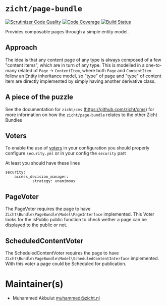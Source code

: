 # `zicht/page-bundle`
[![Scrutinizer Code Quality](https://scrutinizer-ci.com/g/zicht/page-bundle/badges/quality-score.png?b=release%2F2.5.x)](https://scrutinizer-ci.com/g/zicht/page-bundle/?branch=release%2F2.5.x)
[![Code Coverage](https://scrutinizer-ci.com/g/zicht/page-bundle/badges/coverage.png?b=release%2F2.5.x)](https://scrutinizer-ci.com/g/zicht/page-bundle/?branch=release%2F2.5.x)
[![Build Status](https://scrutinizer-ci.com/g/zicht/page-bundle/badges/build.png?b=release%2F2.5.x)](https://scrutinizer-ci.com/g/zicht/page-bundle/build-status/release/2.5.x)

Provides composable pages through a simple entity model.

## Approach

The idea is that any content page of any type is always composed of a 
few "content items", which are in turn of any type. This is modelled
in a one-to-many related of `Page` -> `ContentItem`, where both 
`Page` and `ContentItem` follow an Entity inheritance model, so 
"type" of page and "type" of content item are directly implemented
by simply having another derivative class.

## A piece of the puzzle

See the documentation for `zicht/cms` (https://github.com/zicht/cms)
for more information on how the `zicht/page-bundle` relates to the
other Zicht Bundles

## Voters
To enable the use of [voters](http://symfony.com/doc/current/security/voters.html) in your configuration you should properly 
configure `security.yml` or in your config the `security` part

At least you should have these lines
```
security:
    access_decision_manager:
            strategy: unanimous
```

## PageVoter
The PageVoter requires the page to have `Zicht\Bundle\PageBundle\Model\PageInterface` implemented.
This Voter looks for the isPublic public function to check wether a page can be displayed to the public or not.

## ScheduledContentVoter
The ScheduledContentVoter requires the page to have `Zicht\Bundle\PageBundle\Model\ScheduledContentInterface` implemented.
With this voter a page could be Scheduled for publication. 

# Maintainer(s)
* Muhammed Akbulut <muhammed@zicht.nl>

